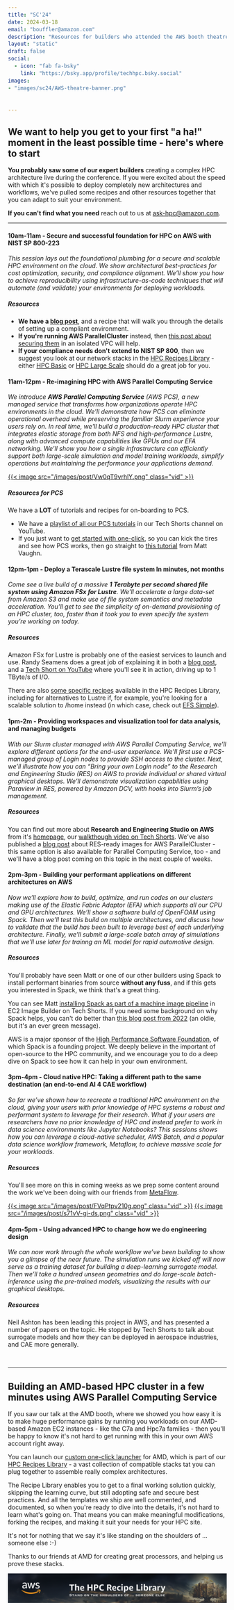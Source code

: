 ```yaml
---
title: "SC'24"
date: 2024-03-18
email: "bouffler@amazon.com"
description: "Resources for builders who attended the AWS booth theatre at SC'24 in Atlanta."
layout: "static"
draft: false
social:
  - icon: "fab fa-bsky"
    link: "https://bsky.app/profile/techhpc.bsky.social"
images:
- "images/sc24/AWS-theatre-banner.png"


---
```


<style>
.iconcenter {
  float:center !important;
  width:180px;
  padding: 0px;
  }
.iconmap {
  width:240px;
  padding: 0px;
  }
</style>

<style>
.vid {
  float:right !important;
  width:350px;
  padding: 10px;
  }
</style>

## We want to help you get to your first "a ha!" moment in the least possible time - here's where to start

**You probably saw some of our expert builders** creating a complex HPC architecture live during the conference. If you were excited about the speed with which it's possible to deploy completely new architectures and workflows, we've pulled some recipes and other resources together that you can adapt to suit your environment.

**If you can't find what you need** reach out to us at ask-hpc@amazon.com.

----

#### 10am-11am - **Secure and successful foundation for HPC on AWS with NIST SP 800-223**
*This session lays out the foundational plumbing for a secure and scalable HPC environment on the cloud. We show architectural best-practices for cost optimization, security, and compliance alignment. We’ll show you how to achieve reproducibility using infrastructure-as-code techniques that will automate (and validate) your environments for deploying workloads.*

##### Resources
* **We have a [blog post](https://aws.amazon.com/blogs/hpc/building-a-secure-and-compliant-hpc-environment-on-aws-following-nist-sp-800-223/)**, and a recipe that will walk you through the details of setting up a compliant environment.
* **If you're running AWS ParallelCluster** instead, then [this post about securing them](https://aws.amazon.com/blogs/hpc/securing-hpc-on-aws-isolated-clusters/) in an isolated VPC will help.
* **If your compliance needs don't extend to NIST SP 800**, then we suggest you look at our network stacks in the [HPC Recipes Library](https://github.com/aws-samples/aws-hpc-recipes/tree/main) - either [HPC Basic](https://github.com/aws-samples/aws-hpc-recipes/tree/main/recipes/net/hpc_basic) or [HPC Large Scale](https://github.com/aws-samples/aws-hpc-recipes/tree/main/recipes/net/hpc_large_scale) should do a great job for you.

#### 11am-12pm - **Re-imagining HPC with AWS Parallel Computing Service**
*We introduce **AWS Parallel Computing Service** (AWS PCS), a new managed service that transforms how organizations operate HPC environments in the cloud. We'll demonstrate how PCS can eliminate operational overhead while preserving the familiar Slurm experience your users rely on. In real time, we'll build a production-ready HPC cluster that integrates elastic storage from both NFS and high-performance Lustre, along with advanced compute capabilities like GPUs and our EFA networking. We'll show you how a single infrastructure can efficiently support both large-scale simulation and model training workloads, simplify operations but maintaining the performance your applications demand.*

<a target="pcs" href="https://youtu.be/Vw0qT9vrhlY">{{< image src="/images/post/Vw0qT9vrhlY.png" class="vid" >}}</a>

##### Resources for PCS

We have a **LOT** of tutorials and recipes for on-boarding to PCS.

* We have a [playlist of all our PCS tutorials](https://www.youtube.com/playlist?list=PL6tstO5J3TRGPTfz6C4XY3gT6Fg70nAPN) in our Tech Shorts channel on YouTube.
* If you just want to [get started with one-click](https://youtu.be/Vw0qT9vrhlY), so you can kick the tires and see how PCS works, then go straight to [this tutorial](https://youtu.be/Vw0qT9vrhlY) from Matt Vaughn.

#### 12pm-1pm - **Deploy a Terascale Lustre file system In minutes, not months**
*Come see a live build of a massive **1 Terabyte per second shared file system using Amazon FSx for Lustre**. We’ll accelerate a large data-set from Amazon S3 and make use of file system semantics and metadata acceleration. You’ll get to see the simplicity of on-demand provisioning of an HPC cluster, too, faster than it took you to even specify the system you’re working on today.*

##### Resources

Amazon FSx for Lustre is probably one of the easiest services to launch and use. Randy Seamens does a great job of explaining it in both a [blog post](https://aws.amazon.com/blogs/hpc/build-and-deploy-a-1-tb-s-file-system-in-under-an-hour/), and a [Tech Short on YouTube](https://www.youtube.com/watch?v=Nm3j5PWPFrY) where you'll see it in action, driving up to 1 TByte/s of I/O.

There are also [some specific recipes](https://github.com/aws-samples/aws-hpc-recipes/tree/main/recipes/storage) available in the HPC Recipes Library, including for alternatives to Lustre if, for example, you're looking for a scalable solution to /home instead (in which case, check out [EFS Simple](https://github.com/aws-samples/aws-hpc-recipes/tree/main/recipes/storage/efs_simple)).

#### 1pm-2m - **Providing workspaces and visualization tool for data analysis, and managing budgets**
*With our Slurm cluster managed with AWS Parallel Computing Service, we’ll explore different options for the end-user experience. We’ll first use a PCS-managed group of Login nodes to provide SSH access to the cluster. Next, we’ll illustrate how you can “Bring your own Login node” to the Research and Engineering Studio (RES) on AWS to provide individual or shared virtual graphical desktops. We’ll demonstrate visualization capabilities using Paraview in RES, powered by Amazon DCV, with hooks into Slurm’s job management.*

##### Resources

You can find out more about **Research and Engineering Studio on AWS** from it's [homepage](https://aws.amazon.com/hpc/res/), our [walkthough video on Tech Shorts](https://www.youtube.com/watch?v=2Nku6MWDwT0). We've also published a [blog post](https://youtu.be/U7zue5GJwco) about RES-ready images for AWS ParallelCluster - this same option is also available for Parallel Computing Service, too - and we'll have a blog post coming on this topic in the next couple of weeks.

#### 2pm-3pm - **Building your performant applications on different architectures on AWS**
*Now we’ll explore how to build, optimize, and run codes on our clusters making use of the Elastic Fabric Adaptor (EFA) which supports all our CPU and GPU architectures. We’ll show a software build of OpenFOAM using Spack. Then we’ll test this build on multiple architectures, and discuss how to validate that the build has been built to leverage best of each underlying architecture. Finally, we’ll submit a large-scale batch array of simulations that we’ll use later for trainng an ML model for rapid automotive design.*

##### Resources

You'll probably have seen Matt or one of our other builders using Spack to install performant binaries from source **without any fuss**, and if this gets you interested in Spack, we think that's a great thing.

You can see Matt [installing Spack as part of a machine image pipeline](https://youtu.be/d_AUNURmhwY?si=sHVLJXnwFVgwTrY7&t=275) in EC2 Image Builder on Tech Shorts. If you need some background on why Spack helps, you can't do better than [this blog post from 2022](https://aws.amazon.com/blogs/hpc/introducing-the-spack-rolling-binary-cache/) (an oldie, but it's an ever green message).

AWS is a major sponsor of the [High Performance Software Foundation](https://hpsf.io), of which Spack is a founding project. We deeply believe in the important of open-source to the HPC community, and we encourage you to do a deep dive on Spack to see how it can help in your own environment.

#### 3pm-4pm - **Cloud native HPC: Taking a different path to the same destination (an end-to-end AI 4 CAE workflow)**
*So far we’ve shown how to recreate a traditional HPC environment on the cloud, giving your users with prior knowledge of HPC systems a robust and performant system to leverage for their research. What if your users are researchers have no prior knowledge of HPC and instead prefer to work in data science environments like Jupyter Notebooks? This sessions shows how you can leverage a cloud-native scheduler, AWS Batch, and a popular data science workflow framework, Metaflow, to achieve massive scale for your workloads.*

##### Resources

You'll see more on this in coming weeks as we prep some content around the work we've been doing with our friends from [MetaFlow](https://metaflow.org/).

<a target="pcs" href="https://youtu.be/FVqPtpv210g">{{< image src="/images/post/FVqPtpv210g.png" class="vid" >}}</a>
<a target="pcs" href="https://youtu.be/s71vV-gi-ds">{{< image src="/images/post/s71vV-gi-ds.png" class="vid" >}}</a>


#### 4pm-5pm - **Using advanced HPC to change how we do engineering design**
*We can now work through the whole workflow we’ve been building to show you a glimpse of the near future. The simulation runs we kicked off will now serve as a training dataset for building a deep-learning surrogate model. Then we’ll take a hundred unseen geometries and do large-scale batch-inference using the pre-trained models, visualizing the results with our graphical desktops.*

##### Resources

Neil Ashton has been leading this project in AWS, and has presented a number of papers on the topic. He stopped by Tech Shorts to talk about surrogate models and how they can be deployed in aerospace industries, and CAE more generally.

<a id="AMD">&nbsp;</a>

---

## Building an AMD-based HPC cluster in a few minutes using AWS Parallel Computing Service

If you saw our talk at the AMD booth, where we showed you how easy it is to make huge performance gains by running you workloads on our AMD-based Amazon EC2 instances - like the C7a and Hpc7a families - then you'll be happy to know it's not hard to get running with this in your own AWS account right away.

You can launch our [custom one-click launcher](https://github.com/aws-samples/aws-hpc-recipes/tree/main/recipes/pcs/try_amd) for AMD, which is part of our [HPC Recipes Library](https://hpc.news/recipes) - a vast collection of compatible stacks tat you can plug together to assemble really complex architectures.

The Recipe Library enables you to get to a final working solution quickly, skipping the learning curve, but still adopting safe and secure best practices. And all the templates we ship are well commented, and documented, so when you're ready to dive into the details, it's not hard to learn what's going on. That means you can make meaningful modifications, forking the recipes, and making it suit your needs for your HPC site.

It's not for nothing that we say it's like standing on the shoulders of ... someone else :-)

Thanks to our friends at AMD for creating great processors, and helping us prove these stacks.

<img src="https://raw.githubusercontent.com/aws-samples/aws-hpc-recipes/main/docs/media/banner.png">